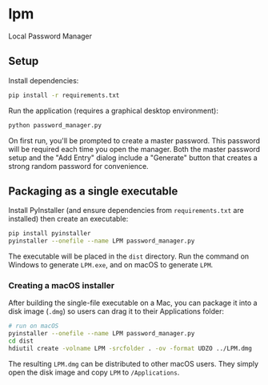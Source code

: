 # lpm

Local Password Manager

## Setup

Install dependencies:

```bash
pip install -r requirements.txt
```

Run the application (requires a graphical desktop environment):

```bash
python password_manager.py
```

On first run, you'll be prompted to create a master password. This password will
be required each time you open the manager.
Both the master password setup and the "Add Entry" dialog include a "Generate"
button that creates a strong random password for convenience.

## Packaging as a single executable

Install PyInstaller (and ensure dependencies from `requirements.txt` are installed) then create an executable:

```bash
pip install pyinstaller
pyinstaller --onefile --name LPM password_manager.py
```

The executable will be placed in the `dist` directory. Run the command on
Windows to generate `LPM.exe`, and on macOS to generate `LPM`.

### Creating a macOS installer

After building the single-file executable on a Mac, you can package it into a
disk image (`.dmg`) so users can drag it to their Applications folder:

```bash
# run on macOS
pyinstaller --onefile --name LPM password_manager.py
cd dist
hdiutil create -volname LPM -srcfolder . -ov -format UDZO ../LPM.dmg
```

The resulting `LPM.dmg` can be distributed to other macOS users. They simply
open the disk image and copy `LPM` to `/Applications`.

